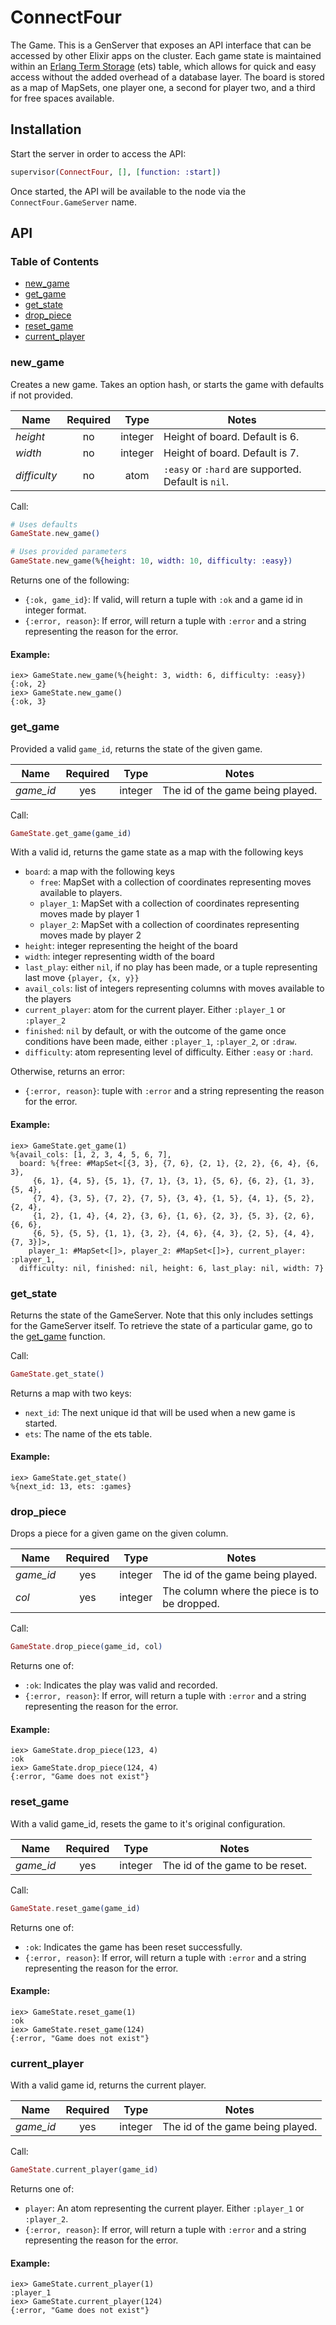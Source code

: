 # ConnectFour

The Game. This is a GenServer that exposes an API interface that can be accessed by other Elixir apps on the cluster. Each game state is maintained within an [Erlang Term Storage](http://erlang.org/doc/man/ets.html) (ets) table, which allows for quick and easy access without the added overhead of a database layer. The board is stored as a map of MapSets, one player one, a second for player two, and a third for free spaces available.

## Installation

Start the server in order to access the API:

```elixir
supervisor(ConnectFour, [], [function: :start])
```

Once started, the API will be available to the node via the `ConnectFour.GameServer` name.

## API

### Table of Contents

* [new_game](#new-game)
* [get_game](#get-game)
* [get_state](#get-state)
* [drop_piece](#drop-piece)
* [reset_game](#reset-game)
* [current_player](#current-player)

### <a name="new-game"></a>new_game

Creates a new game. Takes an option hash, or starts the game with defaults if not provided.

Name | Required | Type | Notes
--- | :---: | :---: | ---
*height* | no | integer | Height of board. Default is 6.
*width* | no | integer | Height of board. Default is 7.
*difficulty* | no | atom | `:easy` or `:hard` are supported. Default is `nil`.

Call:
```elixir
# Uses defaults
GameState.new_game()

# Uses provided parameters
GameState.new_game(%{height: 10, width: 10, difficulty: :easy})
```

Returns one of the following:
- `{:ok, game_id}`: If valid, will return a tuple with `:ok` and a game id in integer format.
- `{:error, reason}`: If error, will return a tuple with `:error` and a string representing the reason for the error.

#### Example:

```
iex> GameState.new_game(%{height: 3, width: 6, difficulty: :easy})
{:ok, 2}
iex> GameState.new_game()
{:ok, 3}
```

### <a name="get-game"></a>get_game

Provided a valid `game_id`, returns the state of the given game.

Name | Required | Type | Notes
--- | :---: | :---: | ---
*game_id* | yes | integer | The id of the game being played.

Call:
```elixir
GameState.get_game(game_id)
```

With a valid id, returns the game state as a map with the following keys
- `board`: a map with the following keys
  - `free`: MapSet with a collection of coordinates representing moves available to players.
  - `player_1`: MapSet with a collection of coordinates representing moves made by player 1
  - `player_2`: MapSet with a collection of coordinates representing moves made by player 2
- `height`: integer representing the height of the board
- `width`: integer representing width of the board
- `last_play`: either `nil`, if no play has been made, or a tuple representing last move `{player, {x, y}}`
- `avail_cols`: list of integers representing columns with moves available to the players
- `current_player`: atom for the current player. Either `:player_1` or `:player_2`
- `finished`: `nil` by default, or with the outcome of the game once conditions have been made, either `:player_1`, `:player_2`, or `:draw`.
- `difficulty`: atom representing level of difficulty. Either `:easy` or `:hard`.

Otherwise, returns an error:
- `{:error, reason}`: tuple with `:error` and a string representing the reason for the error.

#### Example:

```
iex> GameState.get_game(1)
%{avail_cols: [1, 2, 3, 4, 5, 6, 7],
  board: %{free: #MapSet<[{3, 3}, {7, 6}, {2, 1}, {2, 2}, {6, 4}, {6, 3},
     {6, 1}, {4, 5}, {5, 1}, {7, 1}, {3, 1}, {5, 6}, {6, 2}, {1, 3}, {5, 4},
     {7, 4}, {3, 5}, {7, 2}, {7, 5}, {3, 4}, {1, 5}, {4, 1}, {5, 2}, {2, 4},
     {1, 2}, {1, 4}, {4, 2}, {3, 6}, {1, 6}, {2, 3}, {5, 3}, {2, 6}, {6, 6},
     {6, 5}, {5, 5}, {1, 1}, {3, 2}, {4, 6}, {4, 3}, {2, 5}, {4, 4}, {7, 3}]>,
    player_1: #MapSet<[]>, player_2: #MapSet<[]>}, current_player: :player_1,
  difficulty: nil, finished: nil, height: 6, last_play: nil, width: 7}
```

### <a name="get-state"></a>get_state

Returns the state of the GameServer. Note that this only includes settings for the GameServer itself. To retrieve the state of a particular game, go to the [get_game](#get-game) function.

Call:
```elixir
GameState.get_state()
```

Returns a map with two keys:
- `next_id`: The next unique id that will be used when a new game is started.
- `ets`: The name of the ets table.

#### Example:

```
iex> GameState.get_state()
%{next_id: 13, ets: :games}
```

### <a name="drop-piece"></a>drop_piece

Drops a piece for a given game on the given column.

Name | Required | Type | Notes
--- | :---: | :---: | ---
*game_id* | yes | integer | The id of the game being played.
*col* | yes | integer | The column where the piece is to be dropped.

Call:
```elixir
GameState.drop_piece(game_id, col)
```

Returns one of:
- `:ok`: Indicates the play was valid and recorded.
- `{:error, reason}`: If error, will return a tuple with `:error` and a string representing the reason for the error.

#### Example:

```
iex> GameState.drop_piece(123, 4)
:ok
iex> GameState.drop_piece(124, 4)
{:error, "Game does not exist"}
```

### <a name="reset-game"></a>reset_game

With a valid game_id, resets the game to it's original configuration.

Name | Required | Type | Notes
--- | :---: | :---: | ---
*game_id* | yes | integer | The id of the game to be reset.

Call:
```elixir
GameState.reset_game(game_id)
```

Returns one of:
- `:ok`: Indicates the game has been reset successfully.
- `{:error, reason}`: If error, will return a tuple with `:error` and a string representing the reason for the error.

#### Example:

```
iex> GameState.reset_game(1)
:ok
iex> GameState.reset_game(124)
{:error, "Game does not exist"}
```

### <a name="current-player"></a>current_player

With a valid game id, returns the current player.

Name | Required | Type | Notes
--- | :---: | :---: | ---
*game_id* | yes | integer | The id of the game being played.

Call:
```elixir
GameState.current_player(game_id)
```

Returns one of:
- `player`: An atom representing the current player. Either `:player_1` or `:player_2`.
- `{:error, reason}`: If error, will return a tuple with `:error` and a string representing the reason for the error.

#### Example:

```
iex> GameState.current_player(1)
:player_1
iex> GameState.current_player(124)
{:error, "Game does not exist"}
```
